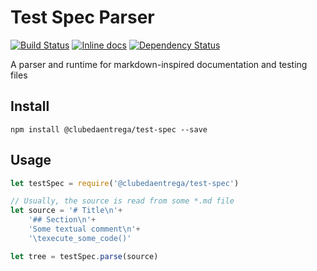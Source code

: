 # Test Spec Parser
[![Build Status](https://travis-ci.org/clubedaentrega/test-spec.svg?branch=master)](https://travis-ci.org/clubedaentrega/test-spec)
[![Inline docs](http://inch-ci.org/github/clubedaentrega/test-spec.svg?branch=master)](http://inch-ci.org/github/clubedaentrega/test-spec)
[![Dependency Status](https://david-dm.org/clubedaentrega/test-spec.svg)](https://david-dm.org/clubedaentrega/test-spec)

A parser and runtime for markdown-inspired documentation and testing files

## Install
`npm install @clubedaentrega/test-spec --save`

## Usage
```js
let testSpec = require('@clubedaentrega/test-spec')

// Usually, the source is read from some *.md file
let source = '# Title\n'+
	'## Section\n'+
	'Some textual comment\n'+
	'\texecute_some_code()'

let tree = testSpec.parse(source)
```